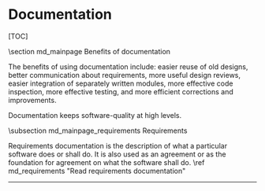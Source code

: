 # Documentation 

[TOC]

\section md_mainpage Benefits of documentation 

The benefits of using documentation include: easier reuse of old designs, better communication about requirements, more useful design 
reviews, easier integration of separately written modules, more effective code inspection, more effective testing, and 
more efficient corrections and improvements. 

Documentation keeps software-quality at high levels.


\subsection md_mainpage_requirements Requirements

Requirements documentation is the description of what a particular software does or shall do. It is also used as an agreement or as the foundation for agreement on what the software shall do. \ref md_requirements "Read requirements documentation"

-------
